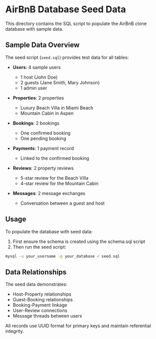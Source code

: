 # AirBnB Database Seed Data

This directory contains the SQL script to populate the AirBnB clone database with sample data.

## Sample Data Overview

The seed script (`seed.sql`) provides test data for all tables:

- **Users**: 4 sample users
  - 1 host (John Doe)
  - 2 guests (Jane Smith, Mary Johnson)
  - 1 admin user

- **Properties**: 2 properties
  - Luxury Beach Villa in Miami Beach
  - Mountain Cabin in Aspen

- **Bookings**: 2 bookings
  - One confirmed booking
  - One pending booking

- **Payments**: 1 payment record
  - Linked to the confirmed booking

- **Reviews**: 2 property reviews
  - 5-star review for the Beach Villa
  - 4-star review for the Mountain Cabin

- **Messages**: 2 message exchanges
  - Conversation between a guest and host

## Usage

To populate the database with seed data:

1. First ensure the schema is created using the schema.sql script
2. Then run the seed script:

```bash
mysql -u your_username -p your_database < seed.sql
```

## Data Relationships

The seed data demonstrates:
- Host-Property relationships
- Guest-Booking relationships
- Booking-Payment linkage
- User-Review connections
- Message threads between users

All records use UUID format for primary keys and maintain referential integrity.
